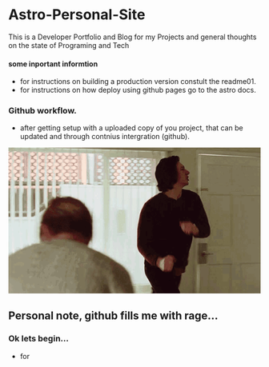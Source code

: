 # Astro-Personal-Site
This is a Developer Portfolio and Blog for my Projects and general thoughts on the state of Programing and Tech

#### some inportant informtion
- for instructions on building a production version constult the readme01.
- for instructions on how deploy using github pages go to the astro docs.
  
### Github workflow.
- after getting setup with a uploaded copy of you project, that can be updated and through contnius intergration (github).

![](https://github.com/peterktsitsi/Astro-Personal-Site/blob/main/marriage-story-adam-driver.gif)

Personal note, github fills me with rage...
 --- 

### Ok lets begin...
- for 
